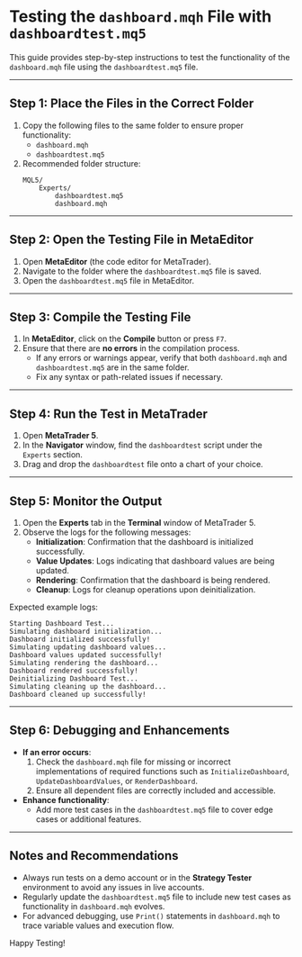 ﻿# Testing the `dashboard.mqh` File with `dashboardtest.mq5`

This guide provides step-by-step instructions to test the functionality of the `dashboard.mqh` file using the `dashboardtest.mq5` file.

---

## Step 1: Place the Files in the Correct Folder
1. Copy the following files to the same folder to ensure proper functionality:
   - `dashboard.mqh`
   - `dashboardtest.mq5`
2. Recommended folder structure:
   ```
   MQL5/
       Experts/
           dashboardtest.mq5
           dashboard.mqh
   ```

---

## Step 2: Open the Testing File in MetaEditor
1. Open **MetaEditor** (the code editor for MetaTrader).
2. Navigate to the folder where the `dashboardtest.mq5` file is saved.
3. Open the `dashboardtest.mq5` file in MetaEditor.

---

## Step 3: Compile the Testing File
1. In **MetaEditor**, click on the **Compile** button or press `F7`.
2. Ensure that there are **no errors** in the compilation process.
   - If any errors or warnings appear, verify that both `dashboard.mqh` and `dashboardtest.mq5` are in the same folder.
   - Fix any syntax or path-related issues if necessary.

---

## Step 4: Run the Test in MetaTrader
1. Open **MetaTrader 5**.
2. In the **Navigator** window, find the `dashboardtest` script under the `Experts` section.
3. Drag and drop the `dashboardtest` file onto a chart of your choice.

---

## Step 5: Monitor the Output
1. Open the **Experts** tab in the **Terminal** window of MetaTrader 5.
2. Observe the logs for the following messages:
   - **Initialization**: Confirmation that the dashboard is initialized successfully.
   - **Value Updates**: Logs indicating that dashboard values are being updated.
   - **Rendering**: Confirmation that the dashboard is being rendered.
   - **Cleanup**: Logs for cleanup operations upon deinitialization.

Expected example logs:
```
Starting Dashboard Test...
Simulating dashboard initialization...
Dashboard initialized successfully!
Simulating updating dashboard values...
Dashboard values updated successfully!
Simulating rendering the dashboard...
Dashboard rendered successfully!
Deinitializing Dashboard Test...
Simulating cleaning up the dashboard...
Dashboard cleaned up successfully!
```

---

## Step 6: Debugging and Enhancements
- **If an error occurs**:
  1. Check the `dashboard.mqh` file for missing or incorrect implementations of required functions such as `InitializeDashboard`, `UpdateDashboardValues`, or `RenderDashboard`.
  2. Ensure all dependent files are correctly included and accessible.
- **Enhance functionality**:
  - Add more test cases in the `dashboardtest.mq5` file to cover edge cases or additional features.

---

## Notes and Recommendations
- Always run tests on a demo account or in the **Strategy Tester** environment to avoid any issues in live accounts.
- Regularly update the `dashboardtest.mq5` file to include new test cases as functionality in `dashboard.mqh` evolves.
- For advanced debugging, use `Print()` statements in `dashboard.mqh` to trace variable values and execution flow.

Happy Testing!
